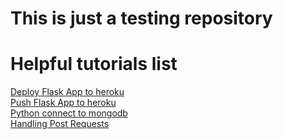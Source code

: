 # This is just a testing repository

# Helpful tutorials list

[Deploy Flask App to heroku](https://www.youtube.com/watch?v=23sp3cj5Pnc&t=173s)<br/>
[Push Flask App to heroku](https://www.youtube.com/watch?v=Li0Abz-KT78)<br/>
[Python connect to mongodb](https://www.youtube.com/watch?v=rE_bJl2GAY8&t=223s)<br/>
[Handling Post Requests](https://www.youtube.com/watch?v=hAEJajltHxc)
